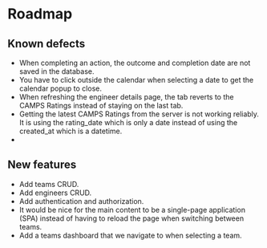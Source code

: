 # Roadmap

## Known defects

* When completing an action, the outcome and completion date are not saved in the database.
* You have to click outside the calendar when selecting a date to get the calendar popup to close.
* When refreshing the engineer details page, the tab reverts to the CAMPS Ratings instead of staying on the last tab.
* Getting the latest CAMPS Ratings from the server is not working reliably.  It is using the rating_date which is only a date instead of using the created_at which is a datetime.
* 



## New features

* Add teams CRUD.
* Add engineers CRUD.
* Add authentication and authorization.
* It would be nice for the main content to be a single-page application (SPA) instead of having to reload the page when switching between teams.
* Add a teams dashboard that we navigate to when selecting a team.